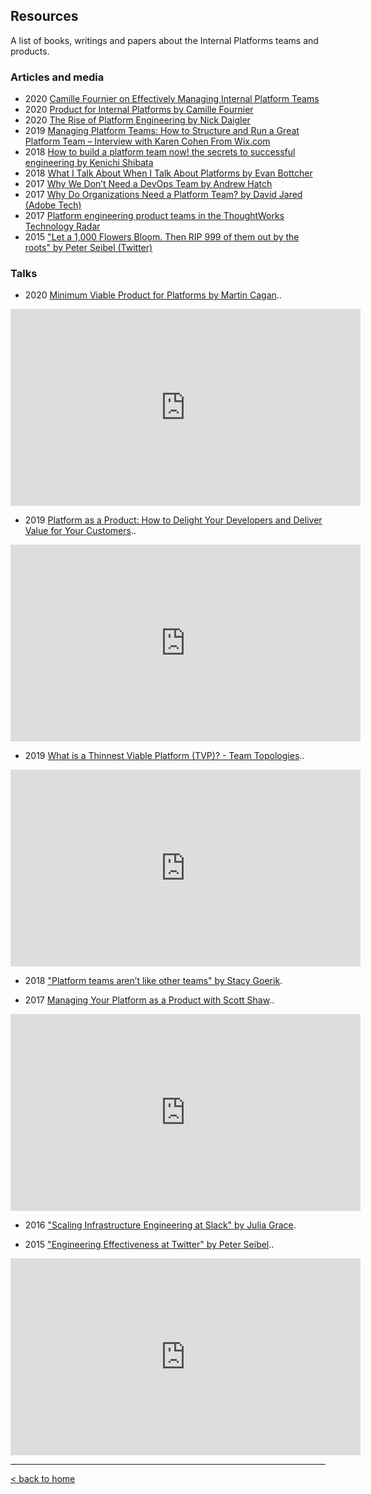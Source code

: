 ## Resources

A list of books, writings and papers about the Internal Platforms teams and products.


### Articles and media

* 2020 [Camille Fournier on Effectively Managing Internal Platform Teams](https://www.infoq.com/news/2020/08/fournier-internal-platform/)
* 2020 [Product for Internal Platforms by Camille Fournier](https://skamille.medium.com/product-for-internal-platforms-9205c3a08142)
* 2020 [The Rise of Platform Engineering by Nick Daigler](https://softwareengineeringdaily.com/2020/02/13/setting-the-stage-for-platform-engineering/)
* 2019 [Managing Platform Teams: How to Structure and Run a Great Platform Team – Interview with Karen Cohen From Wix.com](https://codingsans.com/blog/managing-platform-teams)
* 2018 [How to build a platform team now! the secrets to successful engineering by Kenichi Shibata](https://medium.com/faun/how-to-build-a-platform-team-now-the-secrets-to-successful-engineering-8a9b6a4d2c8)
* 2018 [What I Talk About When I Talk About Platforms by Evan Bottcher](https://martinfowler.com/articles/talk-about-platforms.html)
* 2017 [Why We Don’t Need a DevOps Team by Andrew Hatch](https://medium.com/seek-blog/platform-engineering-why-we-dont-need-a-devops-team-e88c8b97cc4f)
* 2017 [Why Do Organizations Need a Platform Team? by David Jared (Adobe Tech)](https://medium.com/adobetech/why-do-organizations-need-a-platform-team-910d79893e0a)
* 2017 [Platform engineering product teams in the ThoughtWorks Technology Radar](https://www.thoughtworks.com/radar/techniques/platform-engineering-product-teams)
* 2015 ["Let a 1,000 Flowers Bloom. Then RIP 999 of them out by the roots" by Peter Seibel (Twitter)](http://gigamonkeys.com/flowers/)



### Talks

- 2020 [Minimum Viable Product for Platforms by Martin Cagan](https://www.youtube.com/watch?v=A9wx91rVTms)..
<iframe width="560" height="315" src="https://www.youtube.com/embed/A9wx91rVTms" frameborder="0" allow="accelerometer; autoplay; clipboard-write; encrypted-media; gyroscope; picture-in-picture" allowfullscreen></iframe>

- 2019 [Platform as a Product: How to Delight Your Developers and Deliver Value for Your Customers](https://www.youtube.com/watch?v=2JLUvwsoLYQ)..
<iframe width="560" height="315" src="https://www.youtube.com/embed/2JLUvwsoLYQ" frameborder="0" allow="accelerometer; autoplay; clipboard-write; encrypted-media; gyroscope; picture-in-picture" allowfullscreen></iframe>

- 2019 [What is a Thinnest Viable Platform (TVP)? - Team Topologies](https://www.youtube.com/watch?v=8AQPSR09bxk)..
<iframe width="560" height="315" src="https://www.youtube.com/embed/8AQPSR09bxk" frameborder="0" allow="accelerometer; autoplay; clipboard-write; encrypted-media; gyroscope; picture-in-picture" allowfullscreen></iframe>
  
- 2018 ["Platform teams aren’t like other teams" by Stacy Goerik](https://www.datadoghq.com/videos/nuts-bolts-of-building-a-platform-team/#platform-teams-arent-like-other-teams). 

- 2017 [Managing Your Platform as a Product with Scott Shaw](https://www.youtube.com/watch?v=d8UEYNFrvjk)..
<iframe width="560" height="315" src="https://www.youtube.com/embed/d8UEYNFrvjk" frameborder="0" allow="accelerometer; autoplay; clipboard-write; encrypted-media; gyroscope; picture-in-picture" allowfullscreen></iframe>
   
- 2016 ["Scaling Infrastructure Engineering at Slack" by Julia Grace](https://www.infoq.com/presentations/slack-scaling-infrastructure/). 
  
- 2015 ["Engineering Effectiveness at Twitter" by Peter Seibel](https://www.youtube.com/watch?v=8IyXcLFO9ns)..
<iframe width="560" height="315" src="https://www.youtube.com/embed/8IyXcLFO9ns" frameborder="0" allow="accelerometer; autoplay; clipboard-write; encrypted-media;gyroscope; picture-in-picture" allowfullscreen></iframe>



---

[< back to home](/index.md)
